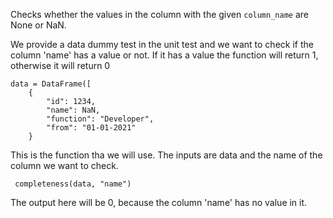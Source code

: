 
Checks whether the values in the column with the given `column_name` are None or NaN. 
    
    
We provide a data dummy test in the unit test and we want to check if the column 'name' has a value or not. If it has a value the
function will return 1, otherwise it will return 0
    
    data = DataFrame([
        {
            "id": 1234,
            "name": NaN,
            "function": "Developer",
            "from": "01-01-2021"
        }

 This is the function tha we will use. The inputs are data and the name of the column we want to check.
     
     completeness(data, "name")
 The output here will be 0, because the column 'name' has no value in it.


 


